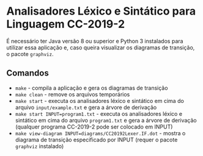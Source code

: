 # Analisadores Léxico e Sintático para Linguagem CC-2019-2

É necessário ter Java versão 8 ou superior e Python 3 instalados para utilizar essa aplicação e, caso queira visualizar os diagramas de transição, o pacote `graphviz`.

## Comandos

* `make` - compila a aplicação e gera os diagramas de transição
* `make clean` - remove os arquivos temporários
* `make start` - executa os analisadores léxico e sintático em cima do arquivo `input/example.txt` e gera a árvore de derivação
* `make start INPUT=program1.txt` - executa os analisadores léxico e sintático em cima do arquivo `program1.txt` e gera a árvore de derivação (qualquer programa CC-2019-2 pode ser colocado em INPUT)
* `make view-diagram INPUT=diagrams/CC20192Lexer.IF.dot` - mostra o diagrama de transição especificado por INPUT (requer o pacote `graphviz` instalado)
